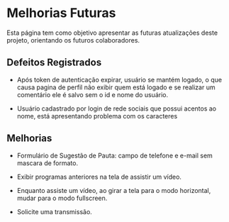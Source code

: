 # Melhorias Futuras

Esta página tem como objetivo apresentar as futuras atualizações deste projeto, orientando os futuros colaboradores.

## Defeitos Registrados

- Após token de autenticação expirar, usuário se
mantém logado, o que causa pagina de perfil não
exibir quem está logado e se realizar um comentário
ele é salvo sem o id e nome do usuário.

- Usuário cadastrado por login de rede sociais que possui acentos ao nome, está apresentando problema com os caracteres

## Melhorias

- Formulário de Sugestão de Pauta: campo de
telefone e e-mail sem mascara de formato.

- Exibir programas anteriores na tela de assistir um
vídeo.

- Enquanto assiste um vídeo, ao girar a tela para o
modo horizontal, mudar para o modo fullscreen.

- Solicite uma transmissão.